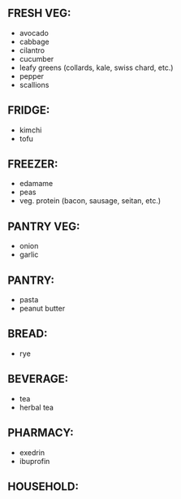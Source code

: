 ## FRESH VEG:
- avocado
- cabbage
- cilantro
- cucumber
- leafy greens (collards, kale, swiss chard, etc.)
- pepper
- scallions

## FRIDGE:
- kimchi
- tofu

## FREEZER:
- edamame
- peas
- veg. protein (bacon, sausage, seitan, etc.)

## PANTRY VEG:
- onion
- garlic

## PANTRY:
- pasta
- peanut butter

## BREAD:
- rye

## BEVERAGE:
- tea
- herbal tea

## PHARMACY:
- exedrin
- ibuprofin

## HOUSEHOLD:
